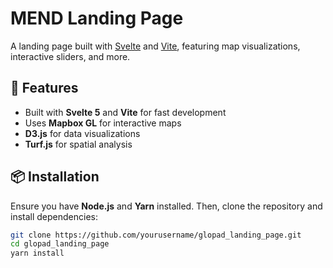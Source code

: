# MEND Landing Page

A landing page built with [Svelte](https://svelte.dev/) and [Vite](https://vitejs.dev/), featuring map visualizations, interactive sliders, and more.

## 🚀 Features

- Built with **Svelte 5** and **Vite** for fast development
- Uses **Mapbox GL** for interactive maps
- **D3.js** for data visualizations
- **Turf.js** for spatial analysis

## 📦 Installation

Ensure you have **Node.js** and **Yarn** installed. Then, clone the repository and install dependencies:

```sh
git clone https://github.com/yourusername/glopad_landing_page.git
cd glopad_landing_page
yarn install


